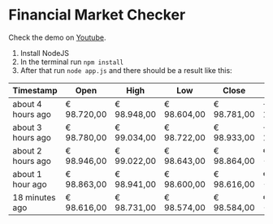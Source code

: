 # Financial Market Checker

Check the demo on [Youtube](https://youtu.be/lArQ83rFLwc).

1. Install NodeJS
2. In the terminal run `npm install`
3. After that run `node app.js` and there should be a result like this:

| Timestamp         | Open        | High        | Low         | Close       | Diff      | Diff % | Volume     |
| ----------------- | ----------- | ----------- | ----------- | ----------- | --------- | ------ | ---------- |
| about 4 hours ago | € 98.720,00 | € 98.948,00 | € 98.604,00 | € 98.781,00 | +€ 197,00 | +0.20% | 2.72081261 |
| about 3 hours ago | € 98.780,00 | € 99.034,00 | € 98.722,00 | € 98.933,00 | +€ 152,00 | +0.15% | 4.69083087 |
| about 2 hours ago | € 98.946,00 | € 99.022,00 | € 98.643,00 | € 98.864,00 | € -69,00  | -0.07% | 4.94676898 |
| about 1 hour ago  | € 98.863,00 | € 98.941,00 | € 98.600,00 | € 98.616,00 | € -248,00 | -0.25% | 6.95339241 |
| 18 minutes ago    | € 98.616,00 | € 98.731,00 | € 98.574,00 | € 98.584,00 | € -32,00  | -0.03% | 3.25533777 |
